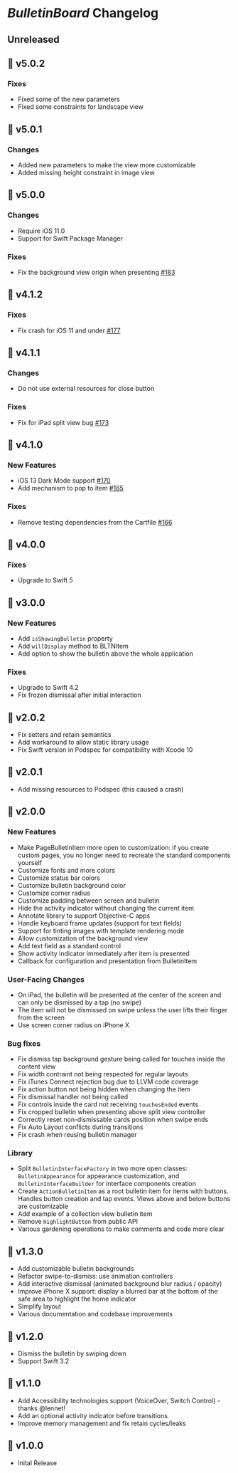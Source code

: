 # _BulletinBoard_ Changelog
## Unreleased
## 🔖 v5.0.2
### Fixes
- Fixed some of the new parameters
- Fixed some constraints for landscape view 

## 🔖 v5.0.1
### Changes
- Added new parameters to make the view more customizable
- Added missing height constraint in image view

## 🔖 v5.0.0
### Changes
- Require iOS 11.0
- Support for Swift Package Manager

### Fixes
- Fix the background view origin when presenting
[#183](https://github.com/alexaubry/BulletinBoard/pull/183)

## 🔖 v4.1.2
### Fixes
- Fix crash for iOS 11 and under
[#177](https://github.com/alexaubry/BulletinBoard/issues/177)

## 🔖 v4.1.1
### Changes
- Do not use external resources for close button

### Fixes
- Fix for iPad split view bug
[#173](https://github.com/alexaubry/BulletinBoard/pull/173)

## 🔖 v4.1.0
### New Features
- iOS 13 Dark Mode support
[#170](https://github.com/alexaubry/BulletinBoard/issues/170)
- Add mechanism to pop to item
[#165](https://github.com/alexaubry/BulletinBoard/pull/165)

### Fixes
- Remove testing dependencies from the Cartfile 
[#166](https://github.com/alexaubry/BulletinBoard/pull/166)

## 🔖 v4.0.0
### Fixes
- Upgrade to Swift 5

## 🔖 v3.0.0

### New Features

- Add  `isShowingBulletin` property
- Add `willDisplay` method to BLTNItem
- Add option to show the bulletin above the whole application

### Fixes

- Upgrade to Swift 4.2
- Fix frozen dismissal after initial interaction

## 🔖 v2.0.2

- Fix setters and retain semantics
- Add workaround to allow static library usage
- Fix Swift version in Podspec for compatibility with Xcode 10

## 🔖 v2.0.1

- Add missing resources to Podspec (this caused a crash)

## 🔖 v2.0.0

### New Features

- Make PageBulletinItem more open to customization: if you create custom pages, you no longer need to recreate the standard components yourself
- Customize fonts and more colors
- Customize status bar colors
- Customize bulletin background color
- Customize corner radius
- Customize padding between screen and bulletin
- Hide the activity indicator without changing the current item 
- Annotate library to support Objective-C apps
- Handle keyboard frame updates (support for text fields)
- Support for tinting images with template rendering mode
- Allow customization of the background view
- Add text field as a standard control
- Show activity indicator immediately after item is presented
- Callback for configuration and presentation from BulletinItem

### User-Facing Changes

- On iPad, the bulletin will be presented at the center of the screen and can only be dismissed by a tap (no swipe)
- The item will not be dismissed on swipe unless the user lifts their finger from the screen
- Use screen corner radius on iPhone X

### Bug fixes

- Fix dismiss tap background gesture being called for touches inside the content view
- Fix width contraint not being respected for regular layouts
- Fix iTunes Connect rejection bug due to LLVM code coverage
- Fix action button not being hidden when changing the item
- Fix dismissal handler not being called
- Fix controls inside the card not receiving `touchesEnded` events
- Fix cropped bulletin when presenting above split view controller
- Correctly reset non-dismissable cards position when swipe ends
- Fix Auto Layout conflicts during transitions
- Fix crash when reusing bulletin manager

### Library

- Split `BulletinInterfaceFactory` in two more open classes: `BulletinAppearance` for appearance customization, and `BulletinInterfaceBuilder` for interface components creation
- Create `ActionBulletinItem` as a root bulletin item for items with buttons. Handles button creation and tap events. Views above and below buttons are customizable
- Add example of a collection view bulletin item
- Remove `HighlightButton` from public API
- Various gardening operations to make comments and code more clear

## 🔖 v1.3.0

- Add customizable bulletin backgrounds
- Refactor swipe-to-dismiss: use animation controllers
- Add interactive dismissal (animated background blur radius / opacity)
- Improve iPhone X support: display a blurred bar at the bottom of the safe area to highlight the home indicator
- Simplify layout
- Various documentation and codebase improvements

## 🔖 v1.2.0

- Dismiss the bulletin by swiping down
- Support Swift 3.2

## 🔖 v1.1.0

- Add Accessibility technologies support (VoiceOver, Switch Control) - thanks @lennet!
- Add an optional activity indicator before transitions
- Improve memory management and fix retain cycles/leaks

## 🔖 v1.0.0

- Inital Release
